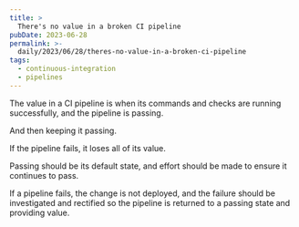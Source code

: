 ```yaml
---
title: >
  There's no value in a broken CI pipeline
pubDate: 2023-06-28
permalink: >-
  daily/2023/06/28/theres-no-value-in-a-broken-ci-pipeline
tags:
  - continuous-integration
  - pipelines
---
```


The value in a CI pipeline is when its commands and checks are running successfully, and the pipeline is passing.

And then keeping it passing.

If the pipeline fails, it loses all of its value.

Passing should be its default state, and effort should be made to ensure it continues to pass.

If a pipeline fails, the change is not deployed, and the failure should be investigated and rectified so the pipeline is returned to a passing state and providing value.
